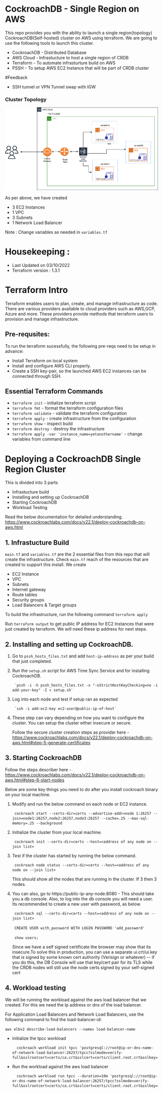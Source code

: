 # CockroachDB - Single Region on AWS

This repo provides you with the ability to launch a single region(topology) CockroachDB(Self-hosted) cluster on AWS using terraform. We are going to use the following tools to launch this cluster. 

- CockroachDB - Distributed Database
- AWS Cloud -  Infrastucture to host a single region of CRDB
- Terraform - To automate infrasturture build on AWS
- PSSH - To setup AWS EC2 Instance that will be part of CRDB cluster

#Feedback 
- SSH tunnel or VPN Tunnel swap with IGW

### Cluster Topology

![Topology](Single-Region-AWS.png)

As per above, we have created 
- 3 EC2 Instances 
- 1 VPC 
- 3 Subnets 
- 1 Network Load Balancer

Note : Change variables as needed in `variables.tf`

# Housekeeping : 
- Last Updated on 03/10/2022
- Terraform version : 1.3.1

# Terraform Intro

Terraform enables users to plan, create, and manage infrastructure as code. There are various providers available to cloud providers such as AWS,GCP, Azure and more. These providers provide methods that terraform users to provision and manage infrastructure. 

## Pre-requsites:

To run the terraform sucessfully, the following pre-reqs need to be setup in advance: 

- Install Terraform on local system
- Install and configure AWS CLI properly. 
- Create a SSH key-pair, so the launched AWS EC2 instances can be connected through SSH. 

## Essential Terraform Commands

- `terraform init` - initialize terraform script
- `terraform fmt` - format the terraform configuration files
- `terraform validate` - validate the terraform configuration
- `terraform apply` - create infrastructure from the configuration
- `terraform show` - inspect build
- `terraform destroy` - destroy the infrastructure 
- `terraform apply -var 'instance_name=yetanothername'` - change variables from command line

# Deploying a CockroachDB Single Region Cluster 

This is divided into 3 parts
- Infrastucture build
- Installing and setting up CockroachDB
- Starting CockroachDB
- Workload Testing

Read the below documentation for detailed understanding. 
https://www.cockroachlabs.com/docs/v22.1/deploy-cockroachdb-on-aws.html

## 1. Infrastucture Build

`main.tf` and `variables.tf` are the 2 essential files from this repo that will create the infrastructure. Check `main.tf` reach of the resources that are created to support this install. We create 
- EC2 Instance 
- VPC 
- Subnets
- Internet gateway 
- Route tables
- Security groups
- Load Balancers & Target groups

To build the infrastructure, run the following command
`terraform apply` 

Run `terraform output` to get public IP address for EC2 Instances that were just created by terraform. We will need these ip address for next steps.

## 2. Installing and setting up CockroachDB.

1. Go to `pssh_hosts_files.txt` and add `host-ip-address` as per your build that just completed.
2. Run the `setup.sh` script for AWS Time Sync Service and for installing CockroachDB. 

        `pssh -i -h pssh_hosts_files.txt -x "-oStrictHostKeyChecking=no -i add-your-key" -I < setup.sh`

3. Log into each node and test if setup ran as expected 

        `ssh -i add-ec2-key ec2-user@public-ip-of-host`

4. These step can vary depending on how you want to configure the cluster. You can setup the cluster either insecure or secure. 

    Follow the secure cluster creation steps as provider here - https://www.cockroachlabs.com/docs/v22.1/deploy-cockroachdb-on-aws.html#step-5-generate-certificates 

## 3. Starting CockroachDB

Follow the steps describer here - https://www.cockroachlabs.com/docs/v22.1/deploy-cockroachdb-on-aws.html#step-6-start-nodes

Below are some key things you need to do after you install cockroach binary on your local machine. 

1. Modify and run the below command on each node or EC2 instance.

        cockroach start --certs-dir=certs --advertise-addr=node 1:26257 --join=node1:26257,node2:26257,node3:26257 --cache=.25 --max-sql-memory=.25 --background

2. Initialize the cluster from your local machine. 

        cockroach init --certs-dir=certs --host=<address of any node on --join list>

3. Test if the cluster has started by running the below command.

        cockroach node status --certs-dir=certs --host=<address of any node on --join list>
    
    This should show all the nodes that are running in the cluster. If 3 then 3 nodes. 

4. You can also, go to https://public-ip-any-node:8080 - This should take you a db console. Also, to log into the db console you will need a user. Its recommended to create a new user with password, as below. 

        cockroach sql --certs-dir=certs --host=<address of any node on --join list>
        
        CREATE USER with_password WITH LOGIN PASSWORD 'add_password'

        show users;

    Since we have a self signed certificate the browser may show that its insecure.To solve this in production, you can use a separate ui.crt/ui.key that is signed by some known cert authority (Verisign or whatever) -- if you do this, the DB Console will use that key/cert pair for its TLS while the CRDB nodes will still use the node certs signed by your self-signed cert

## 4. Workload testing

We will be running the workload against the aws load balancer that we created. For this we need the Ip address or dns of the load balancer. 

For Application Load Balancers and Network Load Balancers, use the following command to find the load-balancer-id:

`aws elbv2 describe-load-balancers --names load-balancer-name`


- Initialize the tpcc workload

        cockroach workload init tpcc 'postgresql://root@ip-or-dns-name-of-network-load-balancer:26257/tpcc?sslmode=verify-full&sslrootcert=certs/ca.crt&sslcert=certs/client.root.crt&sslkey=certs/client.root.key'

- Run the workload against the aws load balancer

        cockroach workload run tpcc --duration=10m 'postgresql://root@ip-or-dns-name-of-network-load-balancer:26257/tpcc?sslmode=verify-full&sslrootcert=certs/ca.crt&sslcert=certs/client.root.crt&sslkey=certs/client.root.key'



